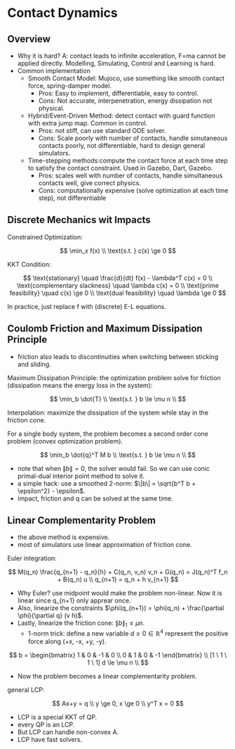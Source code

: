 # Contact Dynamics

## Overview

- Why it is hard? A: contact leads to infinite acceleration, F=ma cannot be applied directly. Modelling, Simulating, Control and Learning is hard. 
- Common implementation
  - Smooth Contact Model: Mujoco, use something like smooth contact force, spring-damper model. 
    - Pros: Easy to implement, differentiable, easy to control. 
    - Cons: Not accurate, interpenetration, energy dissipation not physical. 
  - Hybrid/Event-Driven Method: detect contact with guard function with extra jump map. Common in control. 
    - Pros: not stiff, can use standard ODE solver. 
    - Cons: Scale poorly with number of contacts, handle simutaneous contacts poorly, not differentiable, hard to design general simulators. 
  - Time-stepping methods:compute the contact force at each time step to satisfy the contact constraint. Used in Gazebo, Dart, Gazebo. 
    - Pros: scales well with number of contacts, handle simultaneous contacts well, give correct physics. 
    - Cons: computationally expensive (solve optimization at each time step), not differentiable

## Discrete Mechanics wit Impacts

Constrained Optimization:

$$
\min_x f(x) \\
\text{s.t. } c(x) \ge 0
$$

KKT Condition:

$$
\text{stationary} \quad \frac{d}{dt} f(x) - \lambda^T c(x) = 0 \\
\text{complementary slackness} \quad \lambda c(x) = 0 \\
\text{prime feasibility} \quad c(x) \ge 0 \\
\text{dual feasibility} \quad \lambda \ge 0
$$

In practice, just replace f with (discrete) E-L equations. 

## Coulomb Friction and Maximum Dissipation Principle

- friction also leads to discontinuities when switching between sticking and sliding. 

Maximum Dissipation Principle: the optimization problem solve for friction (dissipation means the energy loss in the system):

$$
\min_b \dot{T} \\
\text{s.t. } b \le \mu n \\
$$

Interpolation: maximize the dissipation of the system while stay in the friction cone. 

For a single body system, the problem becomes a second order cone problem (convex optimization problem). 

$$
\min_b \dot{q}^T M b \\
\text{s.t. } b \le \mu n \\
$$

- note that when $\|b\| = 0$, the solver would fail. So we can use conic primal-dual interior point method to solve it. 
- a simple hack: use a smoothed 2-norm: $\|b\| = \sqrt{b^T b + \epsilon^2} - \epsilon$. 
- impact, friction and q can be solved at the same time. 

## Linear Complementarity Problem

- the above method is expensive. 
- most of simulators use linear approximation of friction cone. 

Euler integration: 

$$
M(q_n) \frac{q_{n+1} - q_n}{h} + C(q_n, v_n) v_n + G(q_n) = J(q_n)^T f_n + B(q_n) u \\
q_{n+1} = q_n + h v_{n+1}
$$

- Why Euler? use midpoint would make the problem non-linear. Now it is linear since q_{n+1} only apprear once. 
- Also, linearize the constraints $\phi(q_{n+1}) = \phi(q_n) + \frac{\partial \phi}{\partial q} (v h)$. 
- Lastly, linearize the friction cone: $\|b\|_1 \le \mu n$. 
  - 1-norm trick: define a new variable $d \ge 0 \in \mathbb{R}^4$ represent the positive force along (+x, -x, +y, -y). 

$$
b = \begin{bmatrix}
1 & 0 & -1 & 0 \\
0 & 1 & 0 & -1
\end{bmatrix} \\
[1 \ 1 \ 1 \ 1] d \le \mu n \\
$$

- Now the problem becomes a linear complementarity problem. 

general LCP:

$$
Ax+y = q \\
y \ge 0, x \ge 0 \\
y^T x = 0
$$

- LCP is a special KKT of QP. 
- every QP is an LCP. 
- But LCP can handle non-convex A. 
- LCP have fast solvers. 